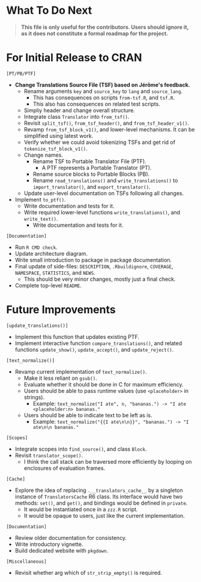 # What To Do Next

> **This file is only useful for the contributors. Users should ignore it, as
> it does not constitute a formal roadmap for the project.**

# For Initial Release to CRAN

`[PT/PB/PTF]`
- **Change Translations Source File (TSF) based on Jérôme's feedback.**
  - Rename arguments `key` and `source_key` to `lang` and `source_lang`.
    - This has consequences on scripts `from-tsf.R`, and `tsf.R`.
    - This also has consequences on related test scripts.
  - Simpliy header and change overall structure.
  - Integrate class `Translator` into `from_tsf()`.
  - Revisit `split_tsf()`, `from_tsf_header()`, and `from_tsf_header_v1()`.
  - Revamp `from_tsf_block_v1()`, and lower-level mechanisms. It can be
    simplified using latest work.
  - Verify whether we could avoid tokenizing TSFs and get rid of
    `tokenize_tsf_block_v1()`.
  - Change names.
    - Rename TSF to Portable Translator File (PTF).
      - A PTF represents a Portable Translator (PT).
    - Rename source blocks to Portable Blocks (PB).
    - Rename `read_translations()` and `write_translations()` to
      `import_translator()`, and `export_translator()`.
  - Update user-level documentation on TSFs following all changes.
- Implement `to_ptf()`.
  - Write documentation and tests for it.
  - Write required lower-level functions `write_translations()`, and
    `write_text()`.
    - Write documentation and tests for it.

`[Documentation]`
- Run `R CMD check`.
- Update architecture diagram.
- Write small introduction to package in package documentation.
- Final update of side-files: `DESCRIPTION`, `.Rbuildignore`, `COVERAGE`,
  `NAMESPACE`, `STATISTICS`, and `NEWS`.
  - This should be very minor changes, mostly just a final check.
- Complete top-level `README`.

# Future Improvements

`[update_translations()]`
- Implement this function that updates existing PTF.
- Implement interactive function `compare_translations()`, and related
  functions `update_show()`, `update_accept()`, and `update_reject()`.

`[text_normalize()]`
- Revamp current implementation of `text_normalize()`.
  - Make it less reliant on `gsub()`.
  - Evaluate whether it should be done in C for maximum efficiency.
  - Users should be able to pass runtime values (use `<placeholder>` in strings).
    - Example: `text_normalize("I ate", n, "bananas.") -> "I ate <placeholder:n> bananas."`
  - Users should be able to indicate text to be left as is.
    - Example: `text_normalize("{{I ate\n\n}}", "bananas.") -> "I ate\n\n bananas."`

`[Scopes]`
- Integrate scopes into `find_source()`, and class `Block`.
- Revisit `translator_scope()`.
  - I think the call stack can be traversed more efficiently by looping
    on enclosures of evaluation frames.

`[Cache]`
- Explore the idea of replacing `.__translators_cache__` by a singleton
  instance of `TranslatorsCache` R6 class. Its interface would have two methods:
  `set()`, and `get()`, and bindings would be defined in `private`.
  - It would be instantiated once in a `zzz.R` script.
  - It would be opaque to users, just like the current implementation.

`[Documentation]`
- Review older documentation for consistency.
- Write introductory vignette.
- Build dedicated website with `pkgdown`.

`[Miscellaneous]`
- Revisit whether arg which of `str_strip_empty()` is required.
